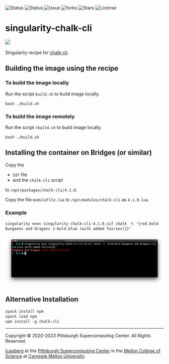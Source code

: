 ![Status](https://github.com/icaoberg/singularity-chalk-cli/actions/workflows/main.yml/badge.svg)
![Status](https://github.com/icaoberg/singularity-chalk-cli/actions/workflows/pretty.yml/badge.svg)
![Issue](https://img.shields.io/github/issues/icaoberg/singularity-chalk-cli)
![forks](https://img.shields.io/github/forks/icaoberg/singularity-chalk-cli)
![Stars](https://img.shields.io/github/stars/icaoberg/singularity-chalk-cli)
![License](https://img.shields.io/github/license/icaoberg/singularity-chalk-cli)

# singularity-chalk-cli
<img src="https://github.com/chalk/chalk-cli/blob/main/screenshot.png?raw=true" width="50%">

Singularity recipe for [chalk-cli](https://github.com/chalk/chalk-cli).

## Building the image using the recipe

### To build the image locally
Run the script `build.sh` to build image locally.

```
bash ./build.sh
```

### To build the image remotely
Run the script `rbuild.sh` to build image locally.

```
bash ./build.sh
```

## Installing the container on Bridges (or similar)
Copy the

* `SIF` file
* and the `chalk-cli` script

to `/opt/packages/chalk-cli/4.1.0`.

Copy the file `modulefile.lua` to `/opt/modules/chalk-cli` as `4.1.0.lua`.

### Example
```
singularity exec singularity-chalk-cli-4.1.0.sif chalk -t '{red.bold Dungeons and Dragons {~bold.blue (with added fairies)}}'
```

![Screenshot](images/screenshot.png)

## Alternative Installation
```
spack install npm
spack load npm
npm install -g chalk-cli
```

---
Copyright © 2020-2023 Pittsburgh Supercomputing Center. All Rights Reserved.

[icaoberg](http://www.andrew.cmu.edu/~icaoberg) at the [Pittsburgh Supercomputing Center](http://www.psc.edu) in the [Mellon College of Science](https://www.cmu.edu/mcs/) at [Carnegie Mellon University](http://www.cmu.edu).
